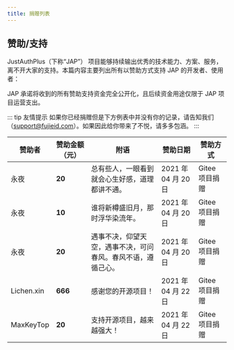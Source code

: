 ```yaml
---
title: 捐赠列表
---
```


## 赞助/支持

JustAuthPlus（下称“JAP”） 项目能够持续输出优秀的技术能力、方案、服务，离不开大家的支持。本篇内容主要列出所有以赞助方式支持 JAP 的开发者、使用者：

JAP 承诺将收到的所有赞助支持资金完全公开化，且后续资金用途仅限于 JAP 项目运营支出。

::: tip 友情提示
如果你已经捐赠但是下方例表中并没有你的记录，请告知我们（support@fujieid.com）。如果因此给你带来了不悦，请多多包涵。
:::

| 赞助者        |   赞助金额（元） |                 附语                    |        赞助日期      |  赞助方式  |
| ------------- | -------------- | ------------------------------------- | ------------------- | ------------------- |
| 永夜 | **20**         | 总有些人，一眼看到就会心生好感，道理都讲不通。  | 2021 年 04 月 20 日 | Gitee 项目捐赠 |
| 永夜 | **10**         | 谁将新樽盛旧月，那时浮华染流年。 | 2021 年 04 月 20 日 | Gitee 项目捐赠 |
| 永夜 | **20**         | 遇事不决，仰望天空，遇事不决，可问春风。春风不语，遵循己心。 | 2021 年 04 月 20 日 | Gitee 项目捐赠 |
| Lichen.xin | **666**         | 感谢您的开源项目！   | 2021 年 04 月 22 日 | Gitee 项目捐赠 |
| MaxKeyTop | **20**         | 支持开源项目，越来越强大！   | 2021 年 04 月 22 日 | Gitee 项目捐赠 |
